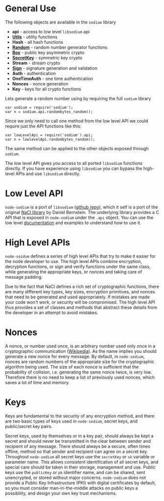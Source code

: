 # General Use
The following objects are available in the `sodium` library

  * **api** - access to low level `libsodium` api
  * [**Utils**](./utilities_and_random_low_level_api.md#utilities) - utility functions
  * **Hash** - all hash functions
  * [**Random**](./utilities_and_random_low_level_api.md#random) - random number generator functions
  * [**Box**](box-low-level-api.md) - public key asymmetric crypto
  * [**SecretKey**](./secretbox-low-level-api.md) - symmetric key crypto
  * **Stream** - stream crypto
  * [**Sign**](sign-low-level-api.md) - signature generation and validation
  * **Auth** - authentication
  * **OneTimeAuth** - one time authentication
  * **Nonces** - nonce generation
  * **Key** - keys for all crypto functions


Lets generate a random number using by requiring the full `sodium` library

    var sodium = require('sodium');
    var n = sodium.api.randombytes_random();

Since we only need to call one method from the low level API we could require just the API functions like this:

    var lowLevelApi = require('sodium').api;
  	var n = lowlevelApi.randombytes_random();
  	
The same method can be applied to the other objects exposed through `sodium`.

The low level API gives you access to all ported `libsodium` functions directly. If you have experience using `libsodium` you can bypass the high-level APIs and use `libsodium` directly.

# Low Level API
`node-sodium` is a port of `libsodium` ([github repo](https://github.com/jedisct1/libsodium)), which it self is a port of the original [NaCl library](http://cr.yp.to/nacl) by Daniel Bernstein. The underlying library provides a C API that is exposed in `node-sodium` under the `.api` object. You can use the low level [documentation](./low-level-api.md) and examples to understand how to use it.

# High Level APIs
`node-soidum` defines a series of high level APIs that try to make it easier for the node developer to use. The high level APIs combine encryption, decryption functions, or sign and verify functions under the same class, while generating the appropriate keys, or nonces and taking care of message padding.

Due to the fact that NaCl defines a rich set of cryptographic functions, there are many different key types, key sizes, encryption primitives, and nonces that need to be generated and used appropriately. If mistakes are made your code won't work, or security will be compromised. The high level API thus provides a set of classes and methods that abstract these details from the developer in an attempt to avoid mistakes.

# Nonces

A nonce, or number used once, is an arbitrary number used only once in a cryptographic communication ([Wikipedia](http://en.wikipedia.org/wiki/Cryptographic_nonce)). As the name implies you should generate a new nonce for every message. By default, in `node-sodium`, nonces are random numbers of the appropriate size for the cryptographic algorithm being used. The size of each nonce is sufficient that the probability of collision, i.e. generating the same nonce twice, is very low. Therefore there is no need to keep a list of previously used nonces, which saves a lot of time and memory.

# Keys

Keys are fundamental to the security of any encryption method, and there are two basic types of keys used in `node-sodium`, secret keys, and public/secret key pairs. 

Secret keys, used by themselves or in a key pair, should always be kept a secret and should never be transmitted in the clear between sender and recipient of any message. There should always be a secure, often times offline, method so that sender and recipient can agree on a secret key.
Throughout `node-sodium` all secret keys use the `secretKey` or `sk` variable or parameter name. This allows consistent identification of all secret keys, and special care should be taken in their storage, management and use.
Public keys use the `publicKey` or `pk` identifier name, and can be shared, sent unencrypted, or stored without major concerns.
`node-sodium` does not provide a Public Key Infrastructure (PKI) with digital certificates by default, so you must consider man-in-the-middle attacks on public keys a possibility, and design your own key trust mechanisms.





